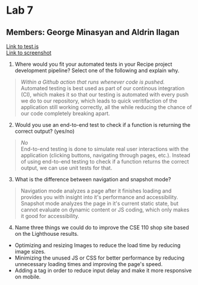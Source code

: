 # Lab 7

## Members: George Minasyan and Aldrin Ilagan

[Link to test.js](https://github.com/InvertedVoice/Lab7-Starter/blob/main/__tests__/lab7.test.js) <br>
[Link to screenshot](https://github.com/InvertedVoice/Lab7-Starter/blob/main/tests.png)

1. Where would you fit your automated tests in your Recipe project development pipeline? Select one of the following and explain why.
> *Within a Github action that runs whenever code is pushed.* <br>
Automated testing is best used as part of our continous integration (CI), which makes it so that our testing is automated with every push we do to our repository, which leads to quick veritifaction of the application still working correctly, all the while reducing the chance of our code completely breaking apart.

2. Would you use an end-to-end test to check if a function is returning the correct output? (yes/no)
> *No* <br>
End-to-end testing is done to simulate real user interactions with the application (clicking buttons, navigating through pages, etc.). Instead of using end-to-end testing to check if a function returns the correct output, we can use unit tests for that.

3. What is the difference between navigation and snapshot mode?
> Navigation mode analyzes a page after it finishes loading and provides you with insight into it's performance and accessibility. Snapshot mode analyzes the page in it's current static state, but cannot evaluate on dynamic content or JS coding, which only makes it good for accessibility.

4. Name three things we could do to improve the CSE 110 shop site based on the Lighthouse results.
- Optimizing and resizing Images to reduce the load time by reducing image sizes.
- Minimizing the unused JS or CSS for better performance by reducing unnecessary loading times and improving the page's speed.
- Adding a <meta name="viewport"> tag in order to reduce input delay and make it more responsive on mobile.

